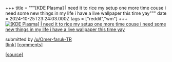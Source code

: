 +++
title = """[KDE Plasma] İ need it to rice my setup one more time couse i need some new things in my life i have a live wallpaper this time yay"""
date = 2024-10-25T23:24:03.000Z
tags = ["reddit","wm"]
+++
[![[KDE Plasma] İ need it to rice my setup one more time couse i need some new things in my life i have a live wallpaper this time yay ](https://b.thumbs.redditmedia.com/SeEHAsP7sG2A0Z1tLP8fbxVM-nzvKAJOk--t24GT-nM.jpg "[KDE Plasma] İ need it to rice my setup one more time couse i need some new things in my life i have a live wallpaper this time yay ")](https://www.reddit.com/r/unixporn/comments/1gc7oti/kde_plasma_i_need_it_to_rice_my_setup_one_more/)

submitted by [/u/Omer-faruk-TR](https://www.reddit.com/user/Omer-faruk-TR)  
[\[link\]](https://www.reddit.com/gallery/1gc7oti) [\[comments\]](https://www.reddit.com/r/unixporn/comments/1gc7oti/kde_plasma_i_need_it_to_rice_my_setup_one_more/)

[[source]](https://www.reddit.com/r/unixporn/comments/1gc7oti/kde_plasma_i_need_it_to_rice_my_setup_one_more/)
